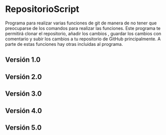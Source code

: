 # RepositorioScript
Programa para realizar varias funciones de git de manera de no tener que preocuparse de los comandos para realizar las funciones.
Este programa te permitirá clonar el repositorio, añadir los cambios , guardar los cambios con comentario y subir los cambios a tu repositorio de GitHub principalmente. A parte de estas funciones hay otras incluidas al programa.

Versión 1.0
-

Versión 2.0
-

Versión 3.0
-

Versión 4.0
-

Versión 5.0
-
